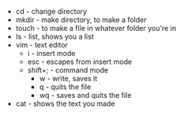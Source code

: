 * cd 	- change directory
* mkdir 	- make directory, to make a folder
* touch 	- to make a file in whatever folder you're in
* ls 	- list, shows you a list
* vim 	- text editor
	* i 	- insert mode
	* esc  	- escapes from insert mode
	* shift+; - command mode
		* w	- write, saves it
		* q 	- quits the file
		* wq	- saves and quits the file  
* cat - shows the text you made

